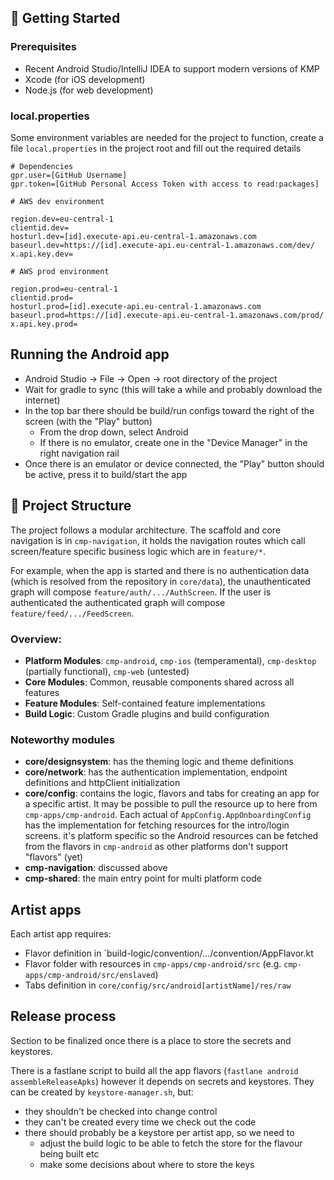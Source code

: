 ## 🚀 Getting Started

### Prerequisites

- Recent Android Studio/IntelliJ IDEA to support modern versions of KMP
- Xcode (for iOS development)
- Node.js (for web development)

### local.properties

Some environment variables are needed for the project to function, create a file `local.properties`
in the project root and fill out the required details

```
# Dependencies
gpr.user=[GitHub Username]
gpr.token=[GitHub Personal Access Token with access to read:packages]

# AWS dev environment

region.dev=eu-central-1
clientid.dev=
hosturl.dev=[id].execute-api.eu-central-1.amazonaws.com
baseurl.dev=https://[id].execute-api.eu-central-1.amazonaws.com/dev/
x.api.key.dev=

# AWS prod environment

region.prod=eu-central-1
clientid.prod=
hosturl.prod=[id].execute-api.eu-central-1.amazonaws.com
baseurl.prod=https://[id].execute-api.eu-central-1.amazonaws.com/prod/
x.api.key.prod=
```

## Running the Android app

- Android Studio -> File -> Open -> root directory of the project
- Wait for gradle to sync (this will take a while and probably download the internet)
- In the top bar there should be build/run configs toward the right of the screen (with the "Play" button)
  - From the drop down, select Android
  - If there is no emulator, create one in the "Device Manager" in the right navigation rail
- Once there is an emulator or device connected, the "Play" button should be active, press it to build/start the app

## 📁 Project Structure

The project follows a modular architecture. The scaffold and core navigation is in `cmp-navigation`, it holds the navigation routes which call screen/feature specific business logic which are in `feature/*`. 

For example, when the app is started and there is no authentication data (which is resolved from the repository in `core/data`), the unauthenticated graph will compose `feature/auth/.../AuthScreen`. If the user is authenticated the authenticated graph will compose `feature/feed/.../FeedScreen`.

### Overview:

- **Platform Modules**: `cmp-android`, `cmp-ios` (temperamental), `cmp-desktop` (partially functional), `cmp-web` (untested)
- **Core Modules**: Common, reusable components shared across all features
- **Feature Modules**: Self-contained feature implementations
- **Build Logic**: Custom Gradle plugins and build configuration

### Noteworthy modules
- **core/designsystem**: has the theming logic and theme definitions
- **core/network**: has the authentication implementation, endpoint definitions and httpClient initialization
- **core/config**: contains the logic, flavors and tabs for creating an app for a specific artist. It may be possible to pull the resource up to here from `cmp-apps/cmp-android`. Each actual of `AppConfig.AppOnboardingConfig` has the implementation for fetching resources for the intro/login screens. it's platform specific so the Android resources can be fetched from the flavors in `cmp-android` as other platforms don't support "flavors" (yet)
- **cmp-navigation**: discussed above
- **cmp-shared**: the main entry point for multi platform code

## Artist apps

Each artist app requires:
 
 - Flavor definition in `build-logic/convention/.../convention/AppFlavor.kt
 - Flavor folder with resources in `cmp-apps/cmp-android/src` (e.g. `cmp-apps/cmp-android/src/enslaved`)
 - Tabs definition in `core/config/src/android[artistName]/res/raw` 

## Release process

 Section to be finalized once there is a place to store the secrets and keystores. 
 
 There is a fastlane script to build all the app flavors (`fastlane android assembleReleaseApks`) however it depends on secrets and keystores. They can be created by `keystore-manager.sh`, but:

 - they shouldn't be checked into change control
 - they can't be created every time we check out the code
 - there should probably be a keystore per artist app, so we need to 
   - adjust the build logic to be able to fetch the store for the flavour being built etc 
   - make some decisions about where to store the keys